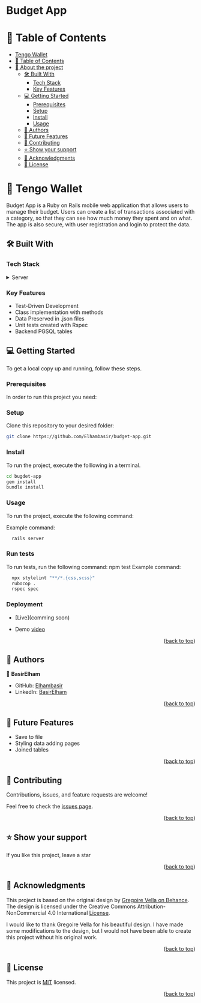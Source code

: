 # Budget App
<!-- TABLE OF CONTENTS -->

# 📗 Table of Contents

- [Tengo Wallet](#Tengo-Wallet)
- [📗 Table of Contents](#-table-of-contents)
- [📖 About the project ](#about-project)
  - [🛠 Built With ](#-built-with-)
    - [Tech Stack ](#tech-stack-)
    - [Key Features ](#key-features-)
  - [💻 Getting Started ](#-getting-started-)
    - [Prerequisites](#prerequisites)
    - [Setup](#setup)
    - [Install](#install)
    - [Usage](#usage)
  - [👥 Authors ](#-authors-)
  - [🔭 Future Features ](#-future-features-)
  - [🤝 Contributing ](#-contributing-)
  - [⭐️ Show your support ](#️-show-your-support-)
  - [🙏 Acknowledgments ](#-acknowledgments-)
  - [📝 License ](#-license-)

<!-- PROJECT DESCRIPTION -->

# 📖 Tengo Wallet <a name="about-project"></a>

Budget App is a Ruby on Rails mobile web application that allows users to manage their budget. Users can create a list of transactions associated with a category, so that they can see how much money they spent and on what. The app is also secure, with user registration and login to protect the data.

## 🛠 Built With <a name="built-with"></a>

### Tech Stack <a name="tech-stack"></a>

<details>
<summary>Server</summary>
  <ul>
    <li>Ruby</li>
    <li>Rails</li>
    <li>PostgreSQL</li>
  </ul>
</details>

<!-- Features -->

### Key Features <a name="key-features"></a>

- Test-Driven Development
- Class implementation with methods
- Data Preserved in .json files
- Unit tests created with Rspec
- Backend PGSQL tables


<!-- GETTING STARTED -->

## 💻 Getting Started <a name="getting-started"></a>

To get a local copy up and running, follow these steps.

### Prerequisites

In order to run this project you need:

### Setup

Clone this repository to your desired folder:

```sh
git clone https://github.com/Elhambasir/budget-app.git

```

### Install

To run the project, execute the folllowing in a terminal.

```sh
cd bugdet-app
gem install
bundle install
```

### Usage

To run the project, execute the following command:


Example command:

```sh
  rails server
```


### Run tests
To run tests, run the following command:
npm test
Example command:
```sh
  npx stylelint "**/*.{css,scss}"
  rubocop .
  rspec spec
```
### Deployment <a name="deployment"></a>

- [Live](comming soon)

- Demo [video](https://www.loom.com/share/a0dd5f383ad241f3a3e7681e60fb4350?sid=eb746e2f-4ce6-468e-9a54-dcc78763c837)
<p align="right">(<a href="#readme-top">back to top</a>)</p>

<!-- AUTHORS -->

## 👥 Authors <a name="authors"></a>


👤 **BasirElham**

- GitHub: [Elhambasir](https://github.com/Elhambasir)
- LinkedIn: [BasirElham](https://www.linkedin.com/in/basirelhamahmadi)

<p align="right">(<a href="#readme-top">back to top</a>)</p>

<!-- FUTURE FEATURES -->

## 🔭 Future Features <a name="future-features"></a>

- Save to file
- Styling data adding pages
- Joined tables


<p align="right">(<a href="#readme-top">back to top</a>)</p>

<!-- CONTRIBUTING -->

## 🤝 Contributing <a name="contributing"></a>

Contributions, issues, and feature requests are welcome!

Feel free to check the [issues page](https://github.com/Elhambasir/budget-app/issues/).

<p align="right">(<a href="#readme-top">back to top</a>)</p>

<!-- SUPPORT -->

## ⭐️ Show your support <a name="support"></a>

If you like this project, leave a star

<p align="right">(<a href="#readme-top">back to top</a>)</p>

<!-- ACKNOWLEDGEMENTS -->

## 🙏 Acknowledgments <a name="acknowledgements"></a>

This project is based on the original design by [Gregoire Vella on Behance](https://www.behance.net/gregoirevella). The design is licensed under the Creative Commons Attribution-NonCommercial 4.0 International [License](https://creativecommons.org/licenses/by-nc/4.0/).

I would like to thank Gregoire Vella for his beautiful design. I have made some modifications to the design, but I would not have been able to create this project without his original work.


<p align="right">(<a href="#readme-top">back to top</a>)</p>

<!-- FAQ (optional) -->

<!-- LICENSE -->

## 📝 License <a name="license"></a>

This project is [MIT](./LICENSE) licensed.

<p align="right">(<a href="#readme-top">back to top</a>)</p>
